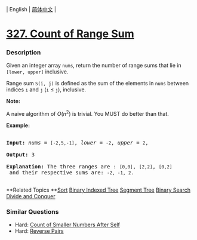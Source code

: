 | English | [简体中文](README.md) |

# [327. Count of Range Sum](https://leetcode-cn.com/problems/count-of-range-sum)
 ### Description
<p>Given an integer array <code>nums</code>, return the number of range sums that lie in <code>[lower, upper]</code> inclusive.<br />
Range sum <code>S(i, j)</code> is defined as the sum of the elements in <code>nums</code> between indices <code>i</code> and <code>j</code> (<code>i</code> &le; <code>j</code>), inclusive.</p>

<p><b>Note:</b><br />
A naive algorithm of <i>O</i>(<i>n</i><sup>2</sup>) is trivial. You MUST do better than that.</p>

<p><b>Example:</b></p>

<pre>
<strong>Input: </strong><i>nums</i> = <code>[-2,5,-1]</code>, <i>lower</i> = <code>-2</code>, <i>upper</i> = <code>2</code>,
<strong>Output: </strong>3 
<strong>Explanation: </strong>The three ranges are : <code>[0,0]</code>, <code>[2,2]</code>, <code>[0,2]</code> and their respective sums are: <code>-2, -1, 2</code>.
</pre>
**Related Topics	**[Sort](https://leetcode-cn.com/tag/sort) [Binary Indexed Tree](https://leetcode-cn.com/tag/binary-indexed-tree) [Segment Tree](https://leetcode-cn.com/tag/segment-tree) [Binary Search](https://leetcode-cn.com/tag/binary-search) [Divide and Conquer](https://leetcode-cn.com/tag/divide-and-conquer) 

### Similar Questions
 - Hard:	[Count of Smaller Numbers After Self](https://leetcode-cn.com/problems/count-of-smaller-numbers-after-self) 
 - Hard:	[Reverse Pairs](https://leetcode-cn.com/problems/reverse-pairs) 
